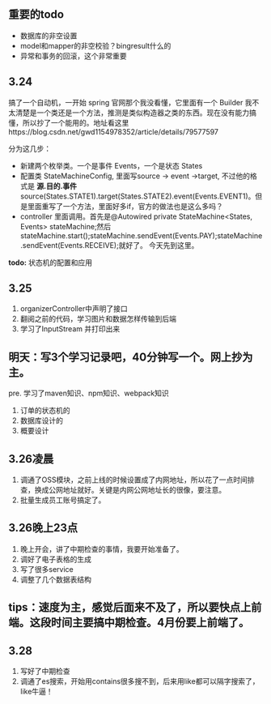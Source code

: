 ## 重要的todo
- 数据库的非空设置
- model和mapper的非空校验？bingresult什么的
- 异常和事务的回滚，这个非常重要


## 3.24
搞了一个自动机，一开始 spring 官网那个我没看懂，它里面有一个 Builder 我不太清楚是一个类还是一个方法，推测是类似构造器之类的东西。现在没有能力搞懂，所以抄了一个能用的。地址看这里https://blog.csdn.net/gwd1154978352/article/details/79577597

分为这几步：
- 新建两个枚举类。一个是事件 Events，一个是状态 States
- 配置类 StateMachineConfig, 里面写source -> event ->target, 不过他的格式是 **源.目的.事件** source(States.STATE1).target(States.STATE2).event(Events.EVENT1)。但是里面重写了一个方法，里面好多if，官方的做法也是这么多吗？
- controller 里面调用。首先是@Autowired private StateMachine<States, Events> stateMachine;然后stateMachine.start();stateMachine.sendEvent(Events.PAY);stateMachine.sendEvent(Events.RECEIVE);就好了。
今天先到这里。

**todo:** 状态机的配置和应用


## 3.25
1. organizerController中声明了接口
2. 翻阅之前的代码，学习图片和数据怎样传输到后端
3. 学习了InputStream 并打印出来

## 明天：写3个学习记录吧，40分钟写一个。网上抄为主。
pre. 学习了maven知识、npm知识、webpack知识
1. 订单的状态机的
2. 数据库设计的
3. 概要设计

## 3.26凌晨
1. 调通了OSS模块，之前上线的时候设置成了内网地址，所以花了一点时间排查，换成公网地址就好。关键是内网公网地址长的很像，要注意。
2. 批量生成员工账号搞定了。

## 3.26晚上23点
1. 晚上开会，讲了中期检查的事情，我要开始准备了。
2. 调好了电子表格的生成
3. 写了很多service
4. 调整了几个数据表结构

## tips：速度为主，感觉后面来不及了，所以要快点上前端。这段时间主要搞中期检查。4月份要上前端了。

## 3.28
1. 写好了中期检查
2. 调通了es搜索，开始用contains很多搜不到，后来用like都可以隔字搜索了，like牛逼！